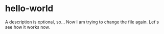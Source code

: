 # hello-world
A description is optional, so...
Now I am trying to change the file again. 
Let's see how it works now.
